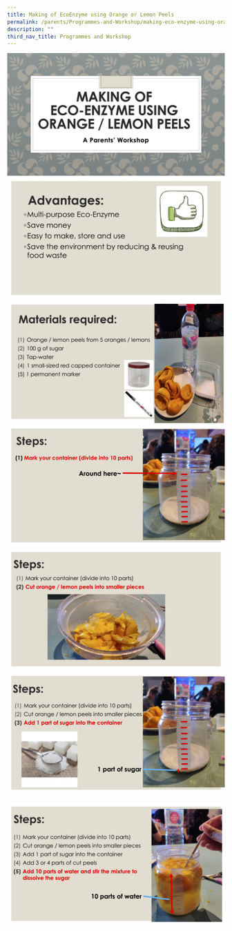 ```yaml
---
title: Making of EcoEnzyme using Orange or Lemon Peels
permalink: /parents/Programmes-and-Workshop/making-eco-enzyme-using-orange-or-lemon-peels/
description: ""
third_nav_title: Programmes and Workshop
---
```

![](/images/EcoEnzyme/Making%20of%20Eco-Enzyme%20using%20Orange%20or%20Lemon%20Peels%20with%20FAQ%20page%201.jpg)
![](/images/EcoEnzyme/Making%20of%20Eco-Enzyme%20using%20Orange%20or%20Lemon%20Peels%20with%20FAQ.jpg)
![](/images/EcoEnzyme/Making%20of%20Eco-Enzyme%20using%20Orange%20or%20Lemon%20Peels%20with%20FAQ%20Page%203.jpg)
![](/images/EcoEnzyme/Making%20of%20Eco-Enzyme%20using%20Orange%20or%20Lemon%20Peels%20with%20FAQ%20Page%204.jpg)
![](/images/EcoEnzyme/Making%20of%20Eco-Enzyme%20using%20Orange%20or%20Lemon%20Peels%20with%20FAQ%20Page%205.jpg)
![](/images/EcoEnzyme/Making%20of%20Eco-Enzyme%20using%20Orange%20or%20Lemon%20Peels%20with%20FAQ%20Page%206.jpg)
![]()
![](/images/EcoEnzyme/Making%20of%20Eco-Enzyme%20using%20Orange%20or%20Lemon%20Peels%20with%20FAQ%20Page%208.jpg)